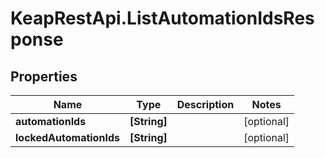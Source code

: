 # KeapRestApi.ListAutomationIdsResponse

## Properties

Name | Type | Description | Notes
------------ | ------------- | ------------- | -------------
**automationIds** | **[String]** |  | [optional] 
**lockedAutomationIds** | **[String]** |  | [optional] 


